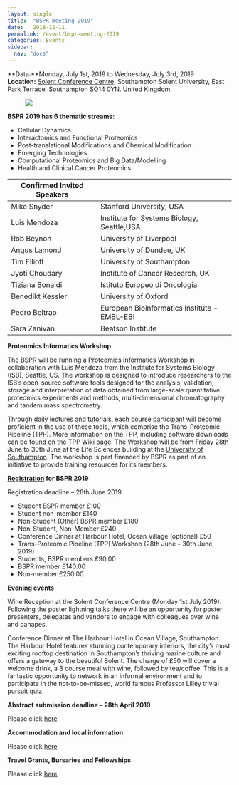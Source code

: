 ```yaml
---
layout: single
title:  "BSPR meeting 2019"
date:   2018-12-11
permalink: /event/bspr-meeting-2019
categories: Events
sidebar:
  nav: "docs"
---
```



**Data:**Monday, July 1st, 2019 to Wednesday, July 3rd, 2019<br>
**Location:** [Solent Conference Centre](https://www.solent.ac.uk/conference-centre), Southampton Solent University, East Park Terrace, Southampton SO14 0YN. United Kingdom.



<figure>
    <img src="{{ site.baseurl }}/assets/images/BSPR_banner_2019.PNG">
</figure>


**BSPR 2019 has 6 thematic streams:**

- Cellular Dynamics
- Interactomics and Functional Proteomics
- Post-translational Modifications and Chemical Modification
- Emerging Technologies
- Computational Proteomics and Big Data/Modelling
- Health and Clinical Cancer Proteomics




| Confirmed Invited Speakers  |                               |
|-------------------|-------------------------------|
| Mike Snyder       | Stanford University, USA   |
| Luis Mendoza        | Institute for Systems Biology, Seattle,USA |
| Rob Beynon        | University of Liverpool  |
| Angus Lamond       | University of Dundee, UK     |
| Tim Elliott   | University of Southampton  |
| Jyoti Choudary    | Institute of Cancer Research, UK |
| Tiziana Bonaldi | Istituto Europeo di Oncologia|
|Benedikt Kessler  |University of Oxford|
| Pedro Beltrao    | European Bioinformatics Institute - EMBL-EBI       |
| Sara Zanivan    | Beatson Institute      |


**Proteomics Informatics Workshop**

The BSPR will be running a Proteomics Informatics Workshop in collaboration with Luis Mendoza from the Institute for Systems Biology (ISB), Seattle, US. The workshop is designed to introduce researchers to the ISB’s open-source software tools designed for the analysis, validation, storage and interpretation of data obtained from large-scale quantitative proteomics experiments and methods, multi-dimensional chromatography and tandem mass spectrometry.

Through daily lectures and tutorials, each course participant will  become proficient in the use of these tools, which comprise the Trans-Proteomic Pipeline (TPP). More information on the TPP, including software downloads can be found on the TPP Wiki page.
The Workshop will be from Friday 28th June to 30th June at the Life Sciences building at the [University of Southampton](https://www.southampton.ac.uk/). The workshop is part financed by BSPR as part of an initiative to provide training resources for its members.

**[Registration](http://go.soton.ac.uk/akt) for BSPR 2019**

Registration deadline – 28th June 2019

- Student BSPR member £100
- Student non-member £140
- Non-Student (Other) BSPR member £180
- Non-Student, Non-Member £240
- Conference Dinner at Harbour Hotel, Ocean Village (optional) £50
- Trans-Proteomic Pipeline (TPP) Workshop (28th June – 30th June, 2019)
- Students, BSPR members  £90.00
- BSPR member  £140.00
- Non-member £250.00


**Evening events**

Wine Reception at the Solent Conference Centre (Monday 1st July 2019).
Following the poster lightning talks there will be an opportunity for poster presenters, delegates and vendors to engage with colleagues over wine and canapes.

Conference Dinner at The Harbour Hotel in Ocean Village, Southampton. The Harbour Hotel features stunning contemporary interiors, the city’s most exciting rooftop destination in Southampton’s thriving marine culture and offers a gateway to the beautiful Solent. The charge of £50 will cover a welcome drink, a 3 course meal with wine, followed by tea/coffee. This is a fantastic opportunity to network in an informal environment and to participate in the not-to-be-missed, world famous Professor Lilley trivial pursuit quiz.



**Abstract submission deadline – 28th April 2019**

Please click [here](https://docs.google.com/forms/d/e/1FAIpQLSeT53R-qykMTCna59dpISxURCurJt98CxrcJVRqJC6OxAhh_A/viewform)


**Accommodation and local information**

Please click [here]({{site.baseurl}}/bspr-2019/accommdation/)

**Travel Grants, Bursaries and Fellowships**

Please click [here]({{site.baseurl}}/bursaries-and-fellowships/)


